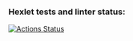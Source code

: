 ### Hexlet tests and linter status:
[![Actions Status](https://github.com/Masterleader95/fullstack-javascript-project-98/actions/workflows/hexlet-check.yml/badge.svg)](https://github.com/Masterleader95/fullstack-javascript-project-98/actions)